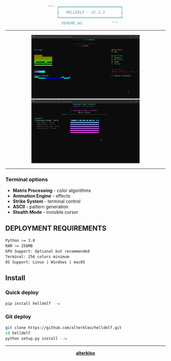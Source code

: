 <div align="center">

```py
""" ╔═══════════════════════════╗
    ║   HELLDELF - V2.2.3       ║
    ╚═══════════════════════════╝
    README.md             """
```

---



<div> <img src="./media/dashboard.gif" width="340px"> <img src="./media/music.gif" width="340px"> </div>

---


</div>

### Terminal options
- **Matrix Processing** -  color algorithms
- **Animation Engine** -  effects
- **Strike System** -  terminal control
- **ASCII** -  pattern generation
- **Stealth Mode** - invisible cursor

## DEPLOYMENT REQUIREMENTS

```bash
Python >= 3.8
RAM >= 256MB
GPU Support: Optional but recommended
Terminal: 256 colors minimum
OS Support: Linux | Windows | macOS
```

## Install

### Quick deploy
```bash
pip install helldelf --w
```

### Git deploy
```bash
git clone https://github.com/alterkleo/helldelf.git
cd helldelf
python setup.py install --w
```

---

<div align="center">

**[alterkleo](https://github.com/alterkleo)**

</div>
